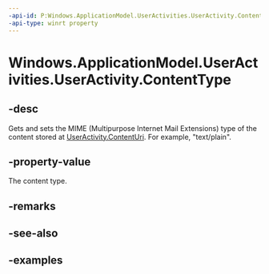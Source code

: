 ```yaml
---
-api-id: P:Windows.ApplicationModel.UserActivities.UserActivity.ContentType
-api-type: winrt property
---
```


<!-- Property syntax.
public string ContentType { get;  set; }
-->

# Windows.ApplicationModel.UserActivities.UserActivity.ContentType

## -desc

Gets and sets the MIME (Multipurpose Internet Mail Extensions) type of the content stored at [UserActivity.ContentUri](useractivity_contenturi.md).  For example, "text/plain".

## -property-value

The content type.

## -remarks

## -see-also

## -examples
